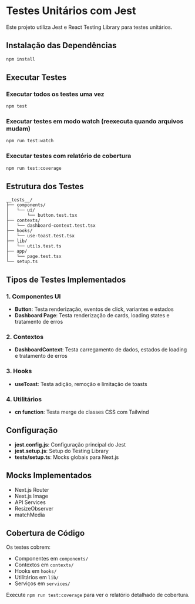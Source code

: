 # Testes Unitários com Jest

Este projeto utiliza Jest e React Testing Library para testes unitários.

## Instalação das Dependências

```bash
npm install
```

## Executar Testes

### Executar todos os testes uma vez
```bash
npm test
```

### Executar testes em modo watch (reexecuta quando arquivos mudam)
```bash
npm run test:watch
```

### Executar testes com relatório de cobertura
```bash
npm run test:coverage
```

## Estrutura dos Testes

```
__tests__/
├── components/
│   └── ui/
│       └── button.test.tsx
├── contexts/
│   └── dashboard-context.test.tsx
├── hooks/
│   └── use-toast.test.tsx
├── lib/
│   └── utils.test.ts
├── app/
│   └── page.test.tsx
└── setup.ts
```

## Tipos de Testes Implementados

### 1. Componentes UI
- **Button**: Testa renderização, eventos de click, variantes e estados
- **Dashboard Page**: Testa renderização de cards, loading states e tratamento de erros

### 2. Contextos
- **DashboardContext**: Testa carregamento de dados, estados de loading e tratamento de erros

### 3. Hooks
- **useToast**: Testa adição, remoção e limitação de toasts

### 4. Utilitários
- **cn function**: Testa merge de classes CSS com Tailwind

## Configuração

- **jest.config.js**: Configuração principal do Jest
- **jest.setup.js**: Setup do Testing Library
- **__tests__/setup.ts**: Mocks globais para Next.js

## Mocks Implementados

- Next.js Router
- Next.js Image
- API Services
- ResizeObserver
- matchMedia

## Cobertura de Código

Os testes cobrem:
- Componentes em `components/`
- Contextos em `contexts/`
- Hooks em `hooks/`
- Utilitários em `lib/`
- Serviços em `services/`

Execute `npm run test:coverage` para ver o relatório detalhado de cobertura.